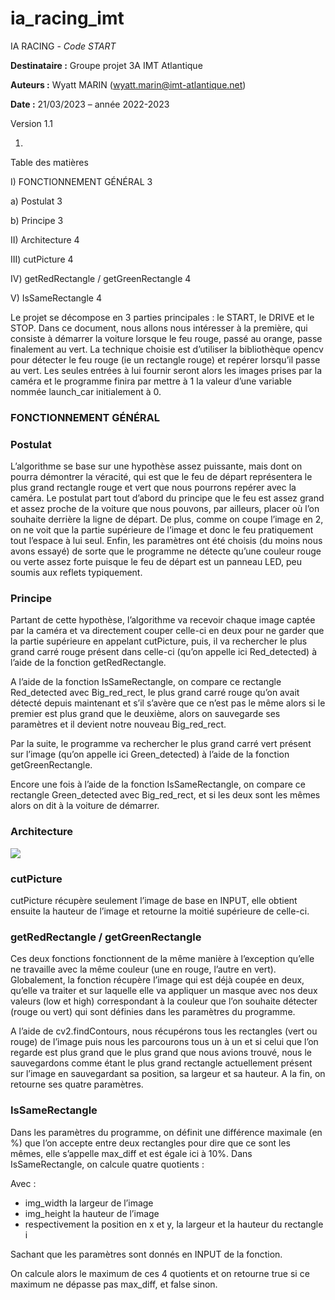 # ia\_racing\_imt

IA RACING - _Code START_

**Destinataire :** Groupe projet 3A IMT Atlantique

**Auteurs :** Wyatt MARIN ([wyatt.marin@imt-atlantique.net](mailto:wyatt.marin@imt-atlantique.net))

**Date :** 21/03/2023 – année 2022-2023

Version 1.1

1.

Table des matières

I) FONCTIONNEMENT GÉNÉRAL 3

a) Postulat 3

b) Principe 3

II) Architecture 4

III) cutPicture 4

IV) getRedRectangle / getGreenRectangle 4

V) IsSameRectangle 4

Le projet se décompose en 3 parties principales : le START, le DRIVE et le STOP. Dans ce document, nous allons nous intéresser à la première, qui consiste à démarrer la voiture lorsque le feu rouge, passé au orange, passe finalement au vert. La technique choisie est d’utiliser la bibliothèque opencv pour détecter le feu rouge (ie un rectangle rouge) et repérer lorsqu’il passe au vert. Les seules entrées à lui fournir seront alors les images prises par la caméra et le programme finira par mettre à 1 la valeur d’une variable nommée launch\_car initialement à 0.

### FONCTIONNEMENT GÉNÉRAL <a href="#_toc130314530" id="_toc130314530"></a>

### Postulat <a href="#_toc130314531" id="_toc130314531"></a>

L’algorithme se base sur une hypothèse assez puissante, mais dont on pourra démontrer la véracité, qui est que le feu de départ représentera le plus grand rectangle rouge et vert que nous pourrons repérer avec la caméra. Le postulat part tout d’abord du principe que le feu est assez grand et assez proche de la voiture que nous pouvons, par ailleurs, placer où l’on souhaite derrière la ligne de départ. De plus, comme on coupe l’image en 2, on ne voit que la partie supérieure de l’image et donc le feu pratiquement tout l’espace à lui seul. Enfin, les paramètres ont été choisis (du moins nous avons essayé) de sorte que le programme ne détecte qu’une couleur rouge ou verte assez forte puisque le feu de départ est un panneau LED, peu soumis aux reflets typiquement.

### Principe <a href="#_toc130314532" id="_toc130314532"></a>

Partant de cette hypothèse, l’algorithme va recevoir chaque image captée par la caméra et va directement couper celle-ci en deux pour ne garder que la partie supérieure en appelant cutPicture, puis, il va rechercher le plus grand carré rouge présent dans celle-ci (qu’on appelle ici Red\_detected) à l’aide de la fonction getRedRectangle.

A l’aide de la fonction IsSameRectangle, on compare ce rectangle Red\_detected avec Big\_red\_rect, le plus grand carré rouge qu’on avait détecté depuis maintenant et s’il s’avère que ce n’est pas le même alors si le premier est plus grand que le deuxième, alors on sauvegarde ses paramètres et il devient notre nouveau Big\_red\_rect.

Par la suite, le programme va rechercher le plus grand carré vert présent sur l’image (qu’on appelle ici Green\_detected) à l’aide de la fonction getGreenRectangle.

Encore une fois à l’aide de la fonction IsSameRectangle, on compare ce rectangle Green\_detected avec Big\_red\_rect, et si les deux sont les mêmes alors on dit à la voiture de démarrer.

### Architecture <a href="#_toc130314533" id="_toc130314533"></a>

![](broken-reference)

### cutPicture <a href="#_toc130314534" id="_toc130314534"></a>

cutPicture récupère seulement l’image de base en INPUT, elle obtient ensuite la hauteur de l’image et retourne la moitié supérieure de celle-ci.

### getRedRectangle / getGreenRectangle <a href="#_toc130314535" id="_toc130314535"></a>

Ces deux fonctions fonctionnent de la même manière à l’exception qu’elle ne travaille avec la même couleur (une en rouge, l’autre en vert). Globalement, la fonction récupère l’image qui est déjà coupée en deux, qu’elle va traiter et sur laquelle elle va appliquer un masque avec nos deux valeurs (low et high) correspondant à la couleur que l’on souhaite détecter (rouge ou vert) qui sont définies dans les paramètres du programme.

A l’aide de cv2.findContours, nous récupérons tous les rectangles (vert ou rouge) de l’image puis nous les parcourons tous un à un et si celui que l’on regarde est plus grand que le plus grand que nous avions trouvé, nous le sauvegardons comme étant le plus grand rectangle actuellement présent sur l’image en sauvegardant sa position, sa largeur et sa hauteur. A la fin, on retourne ses quatre paramètres.

### IsSameRectangle <a href="#_toc130314536" id="_toc130314536"></a>

Dans les paramètres du programme, on définit une différence maximale (en %) que l’on accepte entre deux rectangles pour dire que ce sont les mêmes, elle s’appelle max\_diff et est égale ici à 10%. Dans IsSameRectangle, on calcule quatre quotients :

Avec :

* img\_width la largeur de l’image
* img\_height la hauteur de l’image
* respectivement la position en x et y, la largeur et la hauteur du rectangle i

Sachant que les paramètres sont donnés en INPUT de la fonction.

On calcule alors le maximum de ces 4 quotients et on retourne true si ce maximum ne dépasse pas max\_diff, et false sinon.
